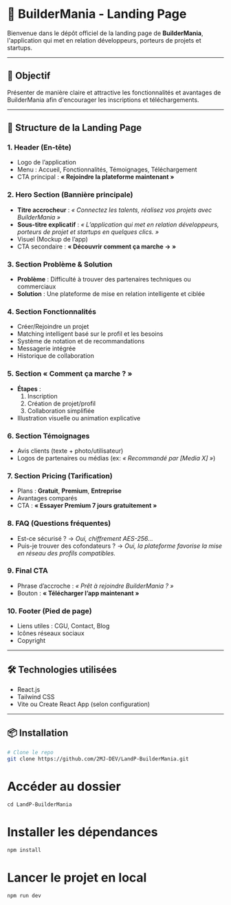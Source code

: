 # 🚀 BuilderMania - Landing Page

Bienvenue dans le dépôt officiel de la landing page de **BuilderMania**, l'application qui met en relation développeurs, porteurs de projets et startups.

---

## 🎯 Objectif

Présenter de manière claire et attractive les fonctionnalités et avantages de BuilderMania afin d'encourager les inscriptions et téléchargements.

---

## 🧱 Structure de la Landing Page

### 1. Header (En-tête)
- Logo de l’application
- Menu : Accueil, Fonctionnalités, Témoignages, Téléchargement
- CTA principal : **« Rejoindre la plateforme maintenant »**

### 2. Hero Section (Bannière principale)
- **Titre accrocheur** : *« Connectez les talents, réalisez vos projets avec BuilderMania »*
- **Sous-titre explicatif** : *« L’application qui met en relation développeurs, porteurs de projet et startups en quelques clics. »*
- Visuel (Mockup de l’app)
- CTA secondaire : **« Découvrir comment ça marche → »**

### 3. Section Problème & Solution
- **Problème** : Difficulté à trouver des partenaires techniques ou commerciaux
- **Solution** : Une plateforme de mise en relation intelligente et ciblée

### 4. Section Fonctionnalités
- Créer/Rejoindre un projet
- Matching intelligent basé sur le profil et les besoins
- Système de notation et de recommandations
- Messagerie intégrée
- Historique de collaboration

### 5. Section « Comment ça marche ? »
- **Étapes** : 
  1. Inscription
  2. Création de projet/profil
  3. Collaboration simplifiée
- Illustration visuelle ou animation explicative

### 6. Section Témoignages
- Avis clients (texte + photo/utilisateur)
- Logos de partenaires ou médias (ex: *« Recommandé par [Media X] »*)

### 7. Section Pricing (Tarification)
- Plans : **Gratuit**, **Premium**, **Entreprise**
- Avantages comparés
- CTA : **« Essayer Premium 7 jours gratuitement »**

### 8. FAQ (Questions fréquentes)
- Est-ce sécurisé ? → *Oui, chiffrement AES-256…*
- Puis-je trouver des cofondateurs ? → *Oui, la plateforme favorise la mise en réseau des profils compatibles.*

### 9. Final CTA
- Phrase d’accroche : *« Prêt à rejoindre BuilderMania ? »*
- Bouton : **« Télécharger l’app maintenant »**

### 10. Footer (Pied de page)
- Liens utiles : CGU, Contact, Blog
- Icônes réseaux sociaux
- Copyright

---

## 🛠️ Technologies utilisées

- React.js
- Tailwind CSS
- Vite ou Create React App (selon configuration)

---

## 📦 Installation

```bash
# Clone le repo
git clone https://github.com/2MJ-DEV/LandP-BuilderMania.git
```

# Accéder au dossier
```
cd LandP-BuilderMania
```
# Installer les dépendances
```
npm install
```

# Lancer le projet en local
```
npm run dev
```
